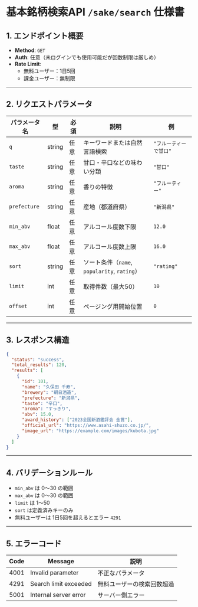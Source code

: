 
# 基本銘柄検索API `/sake/search` 仕様書

## 1. エンドポイント概要
- **Method**: `GET`
- **Auth**: 任意（未ログインでも使用可能だが回数制限は厳しめ）
- **Rate Limit**:  
  - 無料ユーザー：1日5回  
  - 課金ユーザー：無制限

---

## 2. リクエストパラメータ

| パラメータ名 | 型 | 必須 | 説明 | 例 |
|-------------|----|------|------|----|
| `q` | string | 任意 | キーワードまたは自然言語検索 | `"フルーティーで甘口"` |
| `taste` | string | 任意 | 甘口・辛口などの味わい分類 | `"甘口"` |
| `aroma` | string | 任意 | 香りの特徴 | `"フルーティー"` |
| `prefecture` | string | 任意 | 産地（都道府県） | `"新潟県"` |
| `min_abv` | float | 任意 | アルコール度数下限 | `12.0` |
| `max_abv` | float | 任意 | アルコール度数上限 | `16.0` |
| `sort` | string | 任意 | ソート条件（`name`, `popularity`, `rating`） | `"rating"` |
| `limit` | int | 任意 | 取得件数（最大50） | `10` |
| `offset` | int | 任意 | ページング用開始位置 | `0` |

---

## 3. レスポンス構造

```json
{
  "status": "success",
  "total_results": 120,
  "results": [
    {
      "id": 101,
      "name": "久保田 千寿",
      "brewery": "朝日酒造",
      "prefecture": "新潟県",
      "taste": "辛口",
      "aroma": "すっきり",
      "abv": 15.0,
      "award_history": ["2023全国新酒鑑評会 金賞"],
      "official_url": "https://www.asahi-shuzo.co.jp/",
      "image_url": "https://example.com/images/kubota.jpg"
    }
  ]
}
```

---

## 4. バリデーションルール
- `min_abv` は 0〜30 の範囲  
- `max_abv` は 0〜30 の範囲  
- `limit` は 1〜50  
- `sort` は定義済みキーのみ  
- 無料ユーザーは 1日5回を超えるとエラー `4291`

---

## 5. エラーコード

| Code  | Message | 説明 |
|-------|---------|------|
| 4001  | Invalid parameter | 不正なパラメータ |
| 4291  | Search limit exceeded | 無料ユーザーの検索回数超過 |
| 5001  | Internal server error | サーバー側エラー |
